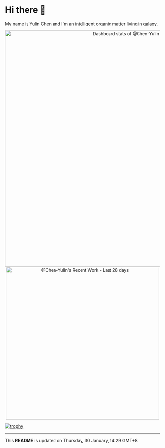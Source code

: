 # Hi there 👋

My name is Yulin Chen and I'm an intelligent organic matter living in galaxy.


<a href="https://next.ossinsight.io/widgets/official/compose-user-dashboard-stats?user_id=81513548" target="_blank" style="display: block" align="center">
  <picture>
    <source media="(prefers-color-scheme: dark)" srcset="https://next.ossinsight.io/widgets/official/compose-user-dashboard-stats/thumbnail.png?user_id=81513548&image_size=auto&color_scheme=dark" width="771" height="auto">
    <img alt="Dashboard stats of @Chen-Yulin" src="https://next.ossinsight.io/widgets/official/compose-user-dashboard-stats/thumbnail.png?user_id=81513548&image_size=auto&color_scheme=light" width="771" height="auto">
  </picture>
</a>

<a href="https://next.ossinsight.io/widgets/official/compose-currently-working-on?activity_type=all&user_id=81513548" target="_blank" style="display: block" align="center">
  <picture>
    <source media="(prefers-color-scheme: dark)" srcset="https://next.ossinsight.io/widgets/official/compose-currently-working-on/thumbnail.png?activity_type=all&user_id=81513548&image_size=auto&color_scheme=dark" width="497.5" height="auto">
    <img alt="@Chen-Yulin's Recent Work - Last 28 days" src="https://next.ossinsight.io/widgets/official/compose-currently-working-on/thumbnail.png?activity_type=all&user_id=81513548&image_size=auto&color_scheme=light" width="497.5" height="auto">
  </picture>
</a>

[![trophy](https://github-profile-trophy.vercel.app/?username=Chen-Yulin&theme=onedark&no-frame=true&margin-w=30&row=1&column=6)](https://github.com/ryo-ma/github-profile-trophy)

---

This **README** is updated on Thursday, 30 January, 14:29 GMT+8
